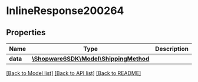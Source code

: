 # InlineResponse200264

## Properties
Name | Type | Description | Notes
------------ | ------------- | ------------- | -------------
**data** | [**\Shopware6SDK\Model\ShippingMethod**](ShippingMethod.md) |  | [optional] 

[[Back to Model list]](../../README.md#documentation-for-models) [[Back to API list]](../../README.md#documentation-for-api-endpoints) [[Back to README]](../../README.md)

